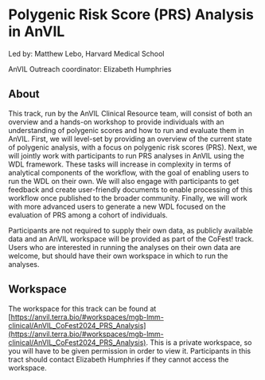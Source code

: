 # Polygenic Risk Score (PRS) Analysis in AnVIL

Led by: Matthew Lebo, Harvard Medical School

AnVIL Outreach coordinator: Elizabeth Humphries

## About

This track, run by the AnVIL Clinical Resource team, will consist of both an overview and a hands-on workshop to provide individuals with an understanding of polygenic scores and how to run and evaluate them in AnVIL. First, we will level-set by providing an overview of the current state of polygenic analysis, with a focus on polygenic risk scores (PRS). Next, we will jointly work with participants to run PRS analyses in AnVIL using the WDL framework. These tasks will increase in complexity in terms of analytical components of the workflow, with the goal of enabling users to run the WDL on their own. We will also engage with participants to get feedback and create user-friendly documents to enable processing of this workflow once published to the broader community. Finally, we will work with more advanced users to generate a new WDL focused on the evaluation of PRS among a cohort of individuals.

Participants are not required to supply their own data, as publicly available data and an AnVIL workspace will be provided as part of the CoFest! track. Users who are interested in running the analyses on their own data are welcome, but should have their own workspace in which to run the analyses.

## Workspace

The workspace for this track can be found at [https://anvil.terra.bio/#workspaces/mgb-lmm-clinical/AnVIL_CoFest2024_PRS_Analysis](https://anvil.terra.bio/#workspaces/mgb-lmm-clinical/AnVIL_CoFest2024_PRS_Analysis). This is a private workspace, so you will have to be given permission in order to view it. Participants in this tract should contact Elizabeth Humphries if they cannot access the workspace.
